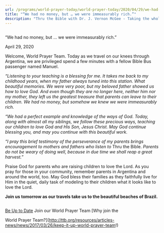 ```yaml
---
url: /programs/world-prayer-today/world-prayer-today/2020/04/29/we-had-no-money-but-we-were-immeasurably-rich-
title: "“We had no money, but … we were immeasurably rich.”"
description: "Thru the Bible with Dr. J. Vernon McGee - Taking the whole Word to the whole world"
---
```







## 
 “We had no money, but … we were immeasurably rich.”


April 29, 2020




Welcome, World Prayer Team. Today as we travel on our knees through Argentina, we are privileged spend a few minutes with a fellow Bible Bus passenger named Manuel.


*“Listening to your teaching is a blessing for me. It takes me back to my childhood years, when my father always tuned into this station. What beautiful memories. We were very poor, but my beloved father showed us how to love God. And even though they are no longer here, neither him nor my mother, they left us the greatest treasure that parents can leave to their children. We had no money, but somehow we knew we were immeasurably rich.*


*“We had a perfect example and knowledge of the ways of God. Today, along with almost all my siblings, we follow these precious ways, teaching our children to love God and His Son, Jesus Christ. May God continue blessing you, and may you continue with this beautiful work.* 


*“I pray this brief testimony of the perseverance of my parents brings encouragement to mothers and fathers who listen to* Thru the Bible. *Parents do not be weary of doing well, because in due time we shall reap a great harvest.”*


Praise God for parents who are raising children to love the Lord. As you pray for those in your community, remember parents in Argentina and around the world, too. May God bless their families as they faithfully live for Him in the quiet, daily task of modeling to their children what it looks like to love the Lord.


**Join us tomorrow as our travels take us to the beautiful beaches of Brazil.** 







## 




[Be Up to Date](http://feeds.feedburner.com/WorldPrayerToday "World Prayer Today RSS Feed")
Join our World Prayer Team
[Why join the  

World Prayer Team?](http://ttb.org/resources/articles-news/news/2017/03/26/keep-it-up-world-prayer-team!)




